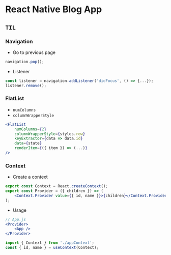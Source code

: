 # React Native Blog App

## `TIL`

### Navigation

-   Go to previous page

```jsx
navigation.pop();
```

-   Listener

```jsx
const listener = navigation.addListener('didFocus', () => {...});
listener.remove();
```

### FlatList

-   `numColumns`
-   `columnWrapperStyle`

```jsx
<FlatList
    numColumns={2}
    columnWrapperStyle={styles.row}
    keyExtractor={data => data.id}
    data={state}
    renderItem={({ item }) => (...)}
/>
```

### Context

-   Create a context

```jsx
export const Context = React.createContext();
export const Provider = ({ children }) => (
    <Context.Provider value={{ id, name }}>{children}</Context.Provider>
);
```

-   Usage

```jsx
// App.js
<Provider>
    <App />
</Provider>
```

```jsx
import { Context } from './appContext';
const { id, name } = useContext(Context);
```
